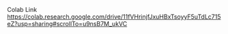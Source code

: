Colab Link
https://colab.research.google.com/drive/11fVHrinjfJxuHBxTsoyyF5uTdLc715eZ?usp=sharing#scrollTo=u9nsB7M_ukVC
